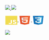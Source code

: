 <div>
   <a href="https://github.com/ItaloZanuto">
   <img height="180em" src="https://github-readme-stats.vercel.app/api?username=italoZanuto&show_icons=true&theme=tokyonight&include_all_commits=true&count_private=true"/>
   <img height="180em" src="https://github-readme-stats.vercel.app/api/top-langs/?username=italoZanuto&layout=compact&langs_count=6&theme=tokyonight"/>
</div>
    
<div style="display: inline_block"><br>
  <img align="center" alt="Js" height="30" width="40" src="https://raw.githubusercontent.com/devicons/devicon/master/icons/javascript/javascript-plain.svg">
  <img align="center" alt="HTML" height="30" width="40" src="https://raw.githubusercontent.com/devicons/devicon/master/icons/html5/html5-original.svg">
  <img align="center" alt="CSS" height="30" width="40" src="https://raw.githubusercontent.com/devicons/devicon/master/icons/css3/css3-original.svg">
</div>
 
<br>

<div> 
  <a href = "mailto:italozanuto@gmail.com" target="_blank"><img src="https://img.shields.io/badge/-Gmail-%23333?style=for-the-badge&logo=gmail&logoColor=white" target="_blank"></a
</div>
